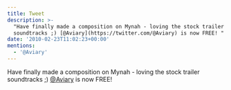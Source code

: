 ```yaml
---
title: Tweet
description: >-
  "Have finally made a composition on Mynah - loving the stock trailer
  soundtracks ;) [@Aviary](https://twitter.com/@Aviary) is now FREE! "
date: '2010-02-23T11:02:23+00:00'
mentions:
  - '@Aviary'
---
```

Have finally made a composition on Mynah - loving the stock trailer soundtracks ;) [@Aviary](https://twitter.com/@Aviary) is now FREE! 
